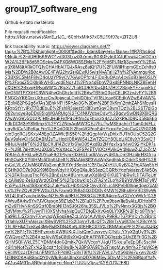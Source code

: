 # group17_software_eng
Github è stato masterato

File requisiti modificabile:
https://1drv.ms/w/s!AmE_rIJC_-60pHxMrk57xG5UF9f9?e=ZITZU6



link traceability matrix:
https://viewer.diagrams.net/?tags=%7B%7D&highlight=0000ff&edit=_blank&layers=1&nav=1#R7R1rc6o49Nc4c%2FdDHR6K9WO1vd3O3Luz03Zmdz9GSDFzkdCA1dtfvwkJCqICGh7W2A%2BFk8d55OSckwQ4PXO6WD8SEMx%2FYgd6PUNz1j3zvmcY%2BtAa0X8M8ltARkOTQ1yCHAHbAl7QJxRAsz8ajQfj7U%2FUWiIHhpmGEcZehIIs0Ma%2BD%2B0oAwOE4FW22hv2slQEwIU5wIsNvATaH27h%2FyAnmgu4bo23BX9C5M4F8lvD4gUzYP9yCV76AqOPfchLFiDpRuOAcA4cvEqBzIeeOSUYR%2FxqsZ5Cj0k6kWHSLvqdENozJ%2FNo4dEbnV7Gxd8PNNbLNKZ8EehHaXQH%2BxvqFtRvoWW%2Bjc3Z2LoRCD6At0wQGJZH%2B5pEYEZxpnFb70vG5WTFZXtHC3WN4hvGhGhzIdld%2BAwTB5IbG3seCELIK2zvJvFY%2B9FNGGsYK6QcrUXbzcCw9pjwcuLOvhlDOtpTVjl18Ucao6CEdkWZwB4VAW%2BpM82PG2g6v7As3jBhkNFH5RYAx0G%2Bm%2BF9kKm12mhZAhSMpysl1KRrpStYrvjPxT7DdEbuE%2FshIR3siezt5rBIDwtGqyD8ymTOz%2BL26T7piGo962undyeBgDDs85lgWGARUIg%2FC4NUVdbeOdw%2BgcwSwDN8X6IQRSjVwWy39v5Oz2P5HtEJH6EFnfP4OPNn4oEhcv2S4s2J52kReJDRCD5RbE6bFdIrDCM2eY8Mtmx5%2FY2ZNmAqMW3QEJ7hUTwMSEqahcrT1um0ddFLzuqy9dCuNlPeKauFrc%2BQdO0I%2FopVCPnoE4HYkpxiFnOdcCuQU7tGGNjglqDgdRCsSKxsl45EgOZAWIeBIS50%2FdQgpNvWzDhlxI9JThOUpC52Q2CBuV9sIevCHS6DABM2sTUHxdIiC8AWi54LZwTZQOY8OLbUKE8yXY3SxiCi1MHuUVeHrT6%2B1jpCXJl14ZlcV1x61eO05AxdBz2HYqx1xq44wC92iYkDK1szH%2BL7eHtt0yU3XQ8DX6rXacp%2FSPcETVjOCzAVikQV4MuwZuZJoZcMN9UeZuRHkLwB20YsqF9G1PIym7d3E6LLodkVxvyy46OuDm0HzblirHXGrjjqHhSOuKhXYttIHMs5Dto9IJIe8%2BAAkjiSR3ViaWpSqdhbkXiCddrDSdH%2BmCxLVLzVJyM6OIWb2vcgE3tYYgtf6mict%2FOa24rHUURyB%2FmXNw5VHEGHh0OO7e9QGK9I6QopVdyHHO8gQXaJkS3ezOCQRfxYqofskiatsvE4k5Ov2%2FAi1auuqTnoF6%2Bn6sLtoA8UnrruatwXd8M2KlKUETnbRw1L1iTAiTeUtfclcAiIis8dlZe6agWrz0tZreFG%2Fgckwk1p%2FA2mELp%2B9YdVlRNTpFyIjVFn5PvJLHac1SR3mKQcZukPwZbHbXsQkFOwy32nLrchKPvlBDlkpedgw2cA0uk%2FnZQvK2PFWGcZUyFzxmG098aGQ3DQGvKMW%2Bhs6HVBDS9yWiWT4LRnCyuchpV8wcNZFs8Ipb9Kf%2Bt3C%2B3t94croNzCl2nYnWk1r%2B4Wyu6A4w9YvPJVCtasgn39Z1zb2%2B1uD%2FPuq9bsw1jaByAIzJDHtrbP3m2v97HvNKnSSGtrf0Bm3NI13hSJ6t26hu35SLJVLb%2FvNmrx3GBjs%2BO7dVMmu%2FIJwnTH0XSMyhaNjjpQuC7DfgEkXvGqQLYXKR%2Fbjlo8TNh4Ea9RL1J5Z2mvF7nyyaqWEopEeeZcLSVqcAJVlhKyP9RRJT67tPVDh%2Bb1xYfIahlyXU7hAkjszulXBw6VR%2F32DpVvTvILjQT%2BnTxVu6CGe%2BcYA%2FL8FHk4TxeSwI3MyBsRXDN4KnNJGBH8C075%2BNMq5oPF%2FpiJQJ6Xgn%2BPfz1%2BHPzmxblXWBUKiXUIstQmGusxycyiCTsjUtYYyX2qUy3%2BCWQvgk7%2B4VpzAjyW9sC8t9kXyQgDhAFPWPOG1gzdxGUvZ8Ftj3G%2BGHMSQIIWkLZ5CYDNM4doG2mkk7QkWVcgoYJJgUTSlkeIaTeEpQFJSsciW49I1mNot%2Fx%2BlcpzY1oi18w8k%2BPG7A9E%2FhsgMuy4m%2F4pVKSKoRciW0zJzDFmLnPM6%2FPd9OFu8vTj6fU%2FWvLz7vX56d9e7uxwv2pk9UEINK0KApRSodQY0yWIuBcds3ImXmQD706M5wI5DivMD%2FABRdqfYafy4A1us4M31nJjN0qqpIduqFceNnq7TUUUlz1usz%2BZD%2F8D
